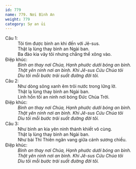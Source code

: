 ```yaml
---
id: 779
name: 779. Nơi Bình An
weight: 779
category: Sự an ủi
---
```

<dl><dt>Câu 1:</dt><dd data-verse="1">Tôi tìm được bình an khi đến với Jê-sus. <br/>Thật lạ lùng thay bình an Ngài ban. <br/>Ba đào kia vây tôi nhưng chẳng thể xông vào. </dd><dt>Điệp khúc:</dt><dd data-chorus="1"><em>Bình an thay nơi Chúa, Hạnh phước dưới bóng an bình. <br/>Thật yên ninh nơi an bình. Khi Jê-sus Cứu Chúa tôi <br/>Dìu tôi mỗi bước trải suốt đường đời tôi. </em></dd><dt>Câu 2:</dt><dd data-verse="2">Như dòng sông xanh êm trôi nước trong lững lờ. <br/>Thật lạ lùng thay bình an Ngài ban. <br/>Linh hồn tôi an ninh nơi bóng Đức Chúa Trời. </dd><dt>Điệp khúc:</dt><dd data-chorus="1"><em>Bình an thay nơi Chúa, Hạnh phước dưới bóng an bình. <br/>Thật yên ninh nơi an bình. Khi Jê-sus Cứu Chúa tôi <br/>Dìu tôi mỗi bước trải suốt đường đời tôi. </em></dd><dt>Câu 3:</dt><dd data-verse="3">Như bình an kia yên ninh thánh khiết vô cùng. <br/>Thật lạ lùng thay bình an Ngài ban. <br/>Như bài Thi Thiên ngân vang giữa cánh sương chiều. </dd><dt>Điệp khúc:</dt><dd data-chorus="1"><em>Bình an thay nơi Chúa, Hạnh phước dưới bóng an bình. <br/>Thật yên ninh nơi an bình. Khi Jê-sus Cứu Chúa tôi <br/>Dìu tôi mỗi bước trải suốt đường đời tôi. </em></dd></dl>
